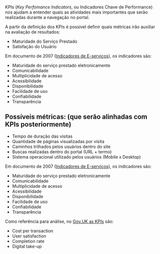 KPIs (_Key Perfomance Indicators_, ou Indicadores Chave de Performance) nos ajudam a entender quais as atividades mais
importantes que serão realizadas durante a navegação no portal.

A partir da definição dos KPIs é possível definir quais métricas irão auxiliar na avaliação de resultados:

* Maturidade do Serviço Prestado
* Satisfação do Usuário

Em documento de 2007 ([Indicadores de E-serviços][PDF]), os indicadores são:

* Maturidade do serviço prestado eletronicamente
* Comunicabilidade
* Multiplicidade de acesso
* Acessibilidade
* Disponibilidade
* Facilidade de uso
* Confiabilidade
* Transparência

Possíveis métricas: (que serão alinhadas com KPIs posteriormente)
----

* Tempo de duração das visitas
* Quantidade de páginas visualizadas por visita
* Caminhos trilhados pelos usuários dentro do site
* Buscas realizadas dentro do portal (URL + termo)
* Sistema operacional utilizado pelos usuários (Mobile x Desktop)

Em documento de 2007 ([Indicadores de E-serviços][PDF]), os indicadores são:

* Maturidade do serviço prestado eletronicamente
* Comunicabilidade
* Multiplicidade de acesso
* Acessibilidade
* Disponibilidade
* Facilidade de uso
* Confiabilidade
* Transparência

Como referência para análise, no [Gov.UK as KPIs](https://www.gov.uk/service-manual/measurement) são:

* Cost per transaction
* User satisfaction
* Completion rate
* Digital take-up

[KPIs]:http://pt.wikipedia.org/wiki/Indicador-chave_de_desempenho
[PDF]:http://www.governoeletronico.gov.br/acoes-e-projetos/indicadores-e-metricas-para-avaliacao-de-e-servicos